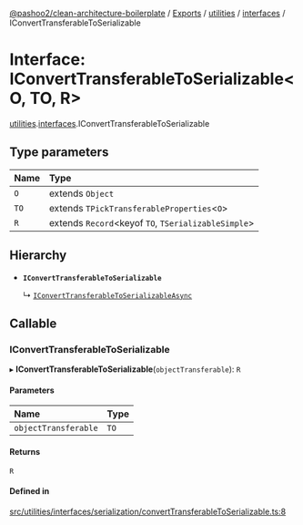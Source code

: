 [@pashoo2/clean-architecture-boilerplate](../README.md) / [Exports](../modules.md) / [utilities](../modules/utilities.md) / [interfaces](../modules/utilities.interfaces.md) / IConvertTransferableToSerializable

# Interface: IConvertTransferableToSerializable<O, TO, R\>

[utilities](../modules/utilities.md).[interfaces](../modules/utilities.interfaces.md).IConvertTransferableToSerializable

## Type parameters

| Name | Type |
| :------ | :------ |
| `O` | extends `Object` |
| `TO` | extends `TPickTransferableProperties`<`O`\> |
| `R` | extends `Record`<keyof `TO`, `TSerializableSimple`\> |

## Hierarchy

- **`IConvertTransferableToSerializable`**

  ↳ [`IConvertTransferableToSerializableAsync`](utilities.interfaces.iconverttransferabletoserializableasync.md)

## Callable

### IConvertTransferableToSerializable

▸ **IConvertTransferableToSerializable**(`objectTransferable`): `R`

#### Parameters

| Name | Type |
| :------ | :------ |
| `objectTransferable` | `TO` |

#### Returns

`R`

#### Defined in

[src/utilities/interfaces/serialization/convertTransferableToSerializable.ts:8](https://github.com/pashoo2/clean-architecture-boilerplate/blob/4202db5/src/utilities/interfaces/serialization/convertTransferableToSerializable.ts#L8)
